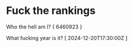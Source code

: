 # Fuck the rankings

Who the hell am I?
{ 6460923 }

What fucking year is it?
[ 2024-12-20T17:30:00Z ]
